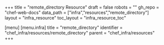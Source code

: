 +++
title = "remote_directory Resource"
draft = false
robots = ""
gh_repo = "chef-web-docs"
data_path = ["infra","resources","remote_directory"]
layout = "infra_resource"
toc_layout = "infra_resource_toc"

[menu]
  [menu.infra]
    title = "remote_directory"
    identifier = "chef_infra/resources/remote_directory"
    parent = "chef_infra/resources"
+++

<!-- The contents of this page are automatically generated from the remote_directory.yaml file in the data directory. -->
<!-- To suggest a change, edit the https://github.com/chef/chef/blob/master/lib/chef/resource/remote_directory.rb file
      and submit a pull request to the https://github.com/chef/chef repository. -->
